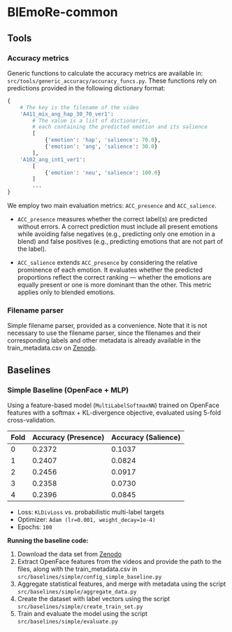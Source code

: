 # BlEmoRe-common

## Tools

### Accuracy metrics

Generic functions to calculate the accuracy metrics are available in: `src/tools/generic_accuracy/accuracy_funcs.py`.
These functions rely on predictions provided in the following dictionary format:

```python
{   
    # The key is the filename of the video
    'A411_mix_ang_hap_30_70_ver1':
        # The value is a list of dictionaries, 
        # each containing the predicted emotion and its salience
        [
            {'emotion': 'hap', 'salience': 70.0},
            {'emotion': 'ang', 'salience': 30.0}
        ],
    'A102_ang_int1_ver1':
        [
            {'emotion': 'neu', 'salience': 100.0}
        ]
        ...
}
```

We employ two main evaluation metrics: `ACC_presence` and `ACC_salience`.

- `ACC_presence` measures whether the correct label(s) are predicted without errors.
  A correct prediction must include all present emotions while avoiding false negatives
  (e.g., predicting only one emotion in a blend) and false positives
  (e.g., predicting emotions that are not part of the label).

- `ACC_salience` extends `ACC_presence` by considering the relative prominence of each emotion.
  It evaluates whether the predicted proportions reflect the correct ranking — whether the emotions
  are equally present or one is more dominant than the other. This metric applies only to blended emotions.

### Filename parser

Simple filename parser, provided as a convenience. Note that it is not necessary to use the filename parser, since the
filenames and their
corresponding labels and other metadata is already available in
the train_metadata.csv on [Zenodo](https://zenodo.org/records/15096942).

## Baselines

### Simple Baseline (OpenFace + MLP)

Using a feature-based model (`MultiLabelSoftmaxNN`) trained on OpenFace features with a
softmax + KL-divergence objective, evaluated using 5-fold cross-validation.

| Fold | Accuracy (Presence) | Accuracy (Salience) |
|------|---------------------|---------------------|
| 0    | 0.2372              | 0.1037              |
| 1    | 0.2407              | 0.0824              |
| 2    | 0.2456              | 0.0917              |
| 3    | 0.2358              | 0.0730              |
| 4    | 0.2396              | 0.0845              |

* Loss: `KLDivLoss` vs. probabilistic multi-label targets
* Optimizer: `Adam (lr=0.001, weight_decay=1e-4)`
* Epochs: `100`

**Running the baseline code:**

1. Download the data set from [Zenodo](https://zenodo.org/records/15096942)
2. Extract OpenFace features from the videos and provide the path to the files, along with the train_metadata.csv in
   `src/baselines/simple/config_simple_baseline.py`
3. Aggregate statistical features, and merge with metadata using the script `src/baselines/simple/aggregate_data.py`
4. Create the dataset with label vectors using the script `src/baselines/simple/create_train_set.py`
5. Train and evaluate the model using the script `src/baselines/simple/evaluate.py`